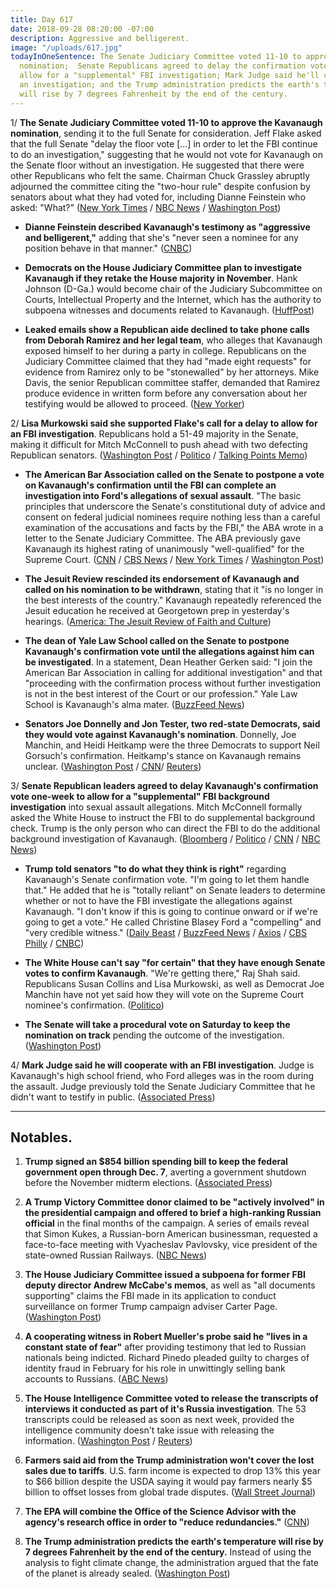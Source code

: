 ```yaml
---
title: Day 617
date: 2018-09-28 08:20:00 -07:00
description: Aggressive and belligerent.
image: "/uploads/617.jpg"
todayInOneSentence: The Senate Judiciary Committee voted 11-10 to approve Kavanaugh's
  nomination;  Senate Republicans agreed to delay the confirmation vote one-week to
  allow for a "supplemental" FBI investigation; Mark Judge said he'll cooperate with
  an investigation; and the Trump administration predicts the earth's temperature
  will rise by 7 degrees Fahrenheit by the end of the century.
---
```


1/ **The Senate Judiciary Committee voted 11-10 to approve the Kavanaugh nomination**, sending it to the full Senate for consideration. Jeff Flake asked that the full Senate "delay the floor vote \[...\] in order to let the FBI continue to do an investigation," suggesting that he would not vote for Kavanaugh on the Senate floor without an investigation. He suggested that there were other Republicans who felt the same. Chairman Chuck Grassley abruptly adjourned the committee citing the "two-hour rule" despite confusion by senators about what they had voted for, including Dianne Feinstein who asked: "What?" ([New York Times](https://www.nytimes.com/2018/09/28/us/politics/brett-kavanaugh-senate-judiciary.html) / [NBC News](https://www.nbcnews.com/politics/congress/senate-judiciary-committee-postpones-kavanaugh-decision-friday-afternoon-n914676) / [Washington Post](https://www.washingtonpost.com/powerpost/senate-committee-prepares-to-vote-on-kavanaugh-nomination-as-key-senators-remain-silent/2018/09/28/0b143292-c305-11e8-b338-a3289f6cb742_story.html))

* **Dianne Feinstein described Kavanaugh's testimony as "aggressive and belligerent,"** adding that she's "never seen a nominee for any position behave in that manner." ([CNBC](https://www.cnbc.com/2018/09/28/sen-dianne-feinstein-rips-brett-kavanaughs-belligerent-testimony.html))

* **Democrats on the House Judiciary Committee plan to investigate Kavanaugh if they retake the House majority in November**. Hank Johnson (D-Ga.) would become chair of the Judiciary Subcommittee on Courts, Intellectual Property and the Internet, which has the authority to subpoena witnesses and documents related to Kavanaugh. ([HuffPost](https://www.huffingtonpost.com/entry/house-judiciary-committee-kavanaugh_us_5bae3d5ee4b0b4d308d277d9))

* **Leaked emails show a Republican aide declined to take phone calls from Deborah Ramirez and her legal team**, who alleges that Kavanaugh exposed himself to her during a party in college. Republicans on the Judiciary Committee claimed that they had "made eight requests" for evidence from Ramirez only to be "stonewalled" by her attorneys. Mike Davis, the senior Republican committee staffer, demanded that Ramirez produce evidence in written form before any conversation about her testifying would be allowed to proceed. ([New Yorker](https://www.newyorker.com/news/news-desk/e-mails-show-republican-senate-staff-stymied-a-kavanaugh-accusers-effort-to-give-testimony))

2/ **Lisa Murkowski said she supported Flake's call for a delay to allow for an FBI investigation**. Republicans hold a 51-49 majority in the Senate, making it difficult for Mitch McConnell to push ahead with two defecting Republican senators. ([Washington Post](https://www.washingtonpost.com/powerpost/senate-committee-prepares-to-vote-on-kavanaugh-nomination-as-key-senators-remain-silent/2018/09/28/0b143292-c305-11e8-b338-a3289f6cb742_story.html) / [Politico](https://www.politico.com/story/2018/09/28/flake-will-vote-to-confirm-kavanaugh-to-the-supreme-court-851291) / [Talking Points Memo](https://talkingpointsmemo.com/dc/murkowski-supports-week-delay-kavanaugh-vote))

* **The American Bar Association called on the Senate to postpone a vote on Kavanaugh's confirmation until the FBI can complete an investigation into Ford's allegations of sexual assault**. "The basic principles that underscore the Senate's constitutional duty of advice and consent on federal judicial nominees require nothing less than a careful examination of the accusations and facts by the FBI," the ABA wrote in a letter to the Senate Judiciary Committee. The ABA previously gave Kavanaugh its highest rating of unanimously "well-qualified" for the Supreme Court. ([CNN](https://www.cnn.com/2018/09/27/politics/kavanaugh-american-bar-association/index.html) / [CBS News](https://www.cbsnews.com/news/brett-kavanaugh-american-bar-association-aba-fbi-investigation-sexual-assault-claims/) / [New York Times](https://www.nytimes.com/2018/09/28/us/politics/judge-kavanaugh-american-bar-association-fbi.html) / [Washington Post](https://www.washingtonpost.com/news/morning-mix/wp/2018/09/28/american-bar-association-calls-for-fbi-investigation-into-kavanaugh-allegations-delay-in-confirmation-votes/?utm_term=.2dc0e2d73d72))

* **The Jesuit Review rescinded its endorsement of Kavanaugh and called on his nomination to be withdrawn**, stating that it "is no longer in the best interests of the country." Kavanaugh repeatedly referenced the Jesuit education he received at Georgetown prep in yesterday's hearings. ([America: The Jesuit Review of Faith and Culture](https://www.americamagazine.org/politics-society/2018/09/27/editors-it-time-kavanaugh-nomination-be-withdrawn))

* **The dean of Yale Law School called on the Senate to postpone Kavanaugh's confirmation vote until the allegations against him can be investigated**. In a statement, Dean Heather Gerken said: "I join the American Bar Association in calling for additional investigation" and that "proceeding with the confirmation process without further investigation is not in the best interest of the Court or our profession." Yale Law School is Kavanaugh's alma mater. ([BuzzFeed News](https://www.buzzfeednews.com/article/otilliasteadman/brett-kavanaugh-yale-law-school-delay-senate-fbi))

* **Senators Joe Donnelly and Jon Tester, two red-state Democrats, said they would vote against Kavanaugh's nomination**. Donnelly, Joe Manchin, and Heidi Heitkamp were the three Democrats to support Neil Gorsuch's confirmation. Heitkamp's stance on Kavanaugh remains unclear. ([Washington Post](https://www.washingtonpost.com/powerpost/senate-committee-prepares-to-vote-on-kavanaugh-nomination-as-key-senators-remain-silent/2018/09/28/0b143292-c305-11e8-b338-a3289f6cb742_story.html) / [CNN](https://www.cnn.com/2018/09/28/politics/joe-donnelly-kavanaugh-nomination/index.html)/ [Reuters](https://www.reuters.com/article/us-usa-court-kavanaugh-donnelly/democrat-donnelly-says-will-oppose-u-s-supreme-court-pick-kavanaugh-idUSKCN1M8267))

3/ **Senate Republican leaders agreed to delay Kavanaugh's confirmation vote one-week to allow for a "supplemental" FBI background investigation** into sexual assault allegations. Mitch McConnell formally asked the White House to instruct the FBI to do supplemental background check. Trump is the only person who can direct the FBI to do the additional background investigation of Kavanaugh. ([Bloomberg](https://www.bloomberg.com/news/articles/2018-09-28/kavanaugh-wins-backing-of-senate-panel-amid-call-for-week-delay) / [Politico](https://www.politico.com/story/2018/09/28/flake-will-vote-to-confirm-kavanaugh-to-the-supreme-court-851291) / [CNN](https://www.cnn.com/2018/09/28/politics/jeff-flake-brett-kavanaugh-judiciary-committee/index.html) / [NBC News](https://www.nbcnews.com/politics/congress/senate-judiciary-committee-postpones-kavanaugh-decision-friday-afternoon-n914676))

* **Trump told senators "to do what they think is right"** regarding Kavanaugh's Senate confirmation vote. "I'm going to let them handle that." He added that he is "totally reliant" on Senate leaders to determine whether or not to have the FBI investigate the allegations against Kavanaugh. "I don't know if this is going to continue onward or if we're going to get a vote." He called Christine Blasey Ford a "compelling" and "very credible witness." ([Daily Beast](https://www.thedailybeast.com/trump-gop-senators-will-make-their-decisions-on-kavanaugh-vote) / [BuzzFeed News](https://www.buzzfeednews.com/article/ellievhall/trump-christine-blasey-ford-credible-witness) / [Axios](https://www.axios.com/trump-republicans-kavanaugh-vote-senate-7d348a04-3cbd-4cf3-af97-809392e99312.html) / [CBS Philly](https://philadelphia.cbslocal.com/2018/09/28/brett-kavanaugh-senate-judiciary-committee/) / [CNBC](https://www.cnbc.com/2018/09/28/trump-says-he-will-rely-on-senate-on-whether-to-delay-kavanaugh-vote.html))

* **The White House can't say "for certain" that they have enough Senate votes to confirm Kavanaugh**. "We're getting there," Raj Shah said. Republicans Susan Collins and Lisa Murkowski, as well as Democrat Joe Manchin have not yet said how they will vote on the Supreme Court nominee's confirmation. ([Politico](https://www.politico.com/story/2018/09/28/white-house-uncertain-kavanaugh-votes-850400))

* **The Senate will take a procedural vote on Saturday to keep the nomination on track** pending the outcome of the investigation. ([Washington Post](https://www.washingtonpost.com/powerpost/senate-committee-prepares-to-vote-on-kavanaugh-nomination-as-key-senators-remain-silent/2018/09/28/0b143292-c305-11e8-b338-a3289f6cb742_story.html))

4/ **Mark Judge said he will cooperate with an FBI investigation**. Judge is Kavanaugh's high school friend, who Ford alleges was in the room during the assault. Judge previously told the Senate Judiciary Committee that he didn't want to testify in public. ([Associated Press](https://apnews.com/6cd0cc2774d94da68fc9b92b6f2dae42/The-Latest:-Judge-says-he'll-cooperate-with-investigation))

---

## Notables.

1. **Trump signed an $854 billion spending bill to keep the federal government open through Dec. 7**, averting a government shutdown before the November midterm elections. ([Associated Press](https://apnews.com/9d68bea7c02b4dc79411be73268d5e97/AP-Source:-Trump-signs-spending-plan,-avoiding-shutdown))

2. **A Trump Victory Committee donor claimed to be "actively involved" in the presidential campaign and offered to brief a high-ranking Russian official** in the final months of the campaign. A series of emails reveal that Simon Kukes, a Russian-born American businessman, requested a face-to-face meeting with Vyacheslav Pavlovsky, vice president of the state-owned Russian Railways. ([NBC News](https://www.nbcnews.com/politics/donald-trump/big-donor-trump-campaign-made-overture-top-russian-official-boasting-n913791))

3. **The House Judiciary Committee issued a subpoena for former FBI deputy director Andrew McCabe's memos**, as well as "all documents supporting" claims the FBI made in its application to conduct surveillance on former Trump campaign adviser Carter Page. ([Washington Post](https://www.washingtonpost.com/powerpost/house-judiciary-panel-subpoenas-mccabe-memos-page-surveillance-documents/2018/09/27/e7c799d6-c28d-11e8-97a5-ab1e46bb3bc7_story.html))

4. **A cooperating witness in Robert Mueller's probe said he "lives in a constant state of fear"** after providing testimony that led to Russian nationals being indicted. Richard Pinedo pleaded guilty to charges of identity fraud in February for his role in unwittingly selling bank accounts to Russians. ([ABC News](https://abcnews.go.com/Politics/mueller-witness-testified-russians-fears-life-court-filing/story?id=58127210))

5. **The House Intelligence Committee voted to release the transcripts of interviews it conducted as part of it's Russia investigation**. The 53 transcripts could be released as soon as next week, provided the intelligence community doesn't take issue with releasing the information. ([Washington Post](https://www.washingtonpost.com/powerpost/house-intel-votes-to-release-almost-all-panel-transcripts-from-russia-probe/2018/09/28/cfb1b042-c31a-11e8-97a5-ab1e46bb3bc7_story.html) / [Reuters](https://www.reuters.com/article/us-usa-trump-russia-congress/u-s-house-committee-votes-to-release-trump-russia-transcripts-idUSKCN1M820J))

6. **Farmers said aid from the Trump administration won't cover the lost sales due to tariffs**. U.S. farm income is expected to drop 13% this year to $66 billion despite the USDA saying it would pay farmers nearly $5 billion to offset losses from global trade disputes. ([Wall Street Journal](https://www.wsj.com/articles/farmers-say-aid-wont-cover-tariff-damage-1537974178))

7. **The EPA will combine the Office of the Science Advisor with the agency's research office in order to "reduce redundancies."** ([CNN](https://www.cnn.com/2018/09/28/politics/epa-research-changes/index.html))

8. **The Trump administration predicts the earth's temperature will rise by 7 degrees Fahrenheit by the end of the century.** Instead of using the analysis to fight climate change, the administration argued that the fate of the planet is already sealed. ([Washington Post](https://www.washingtonpost.com/national/health-science/trump-administration-sees-a-7-degree-rise-in-global-temperatures-by-2100/2018/09/27/b9c6fada-bb45-11e8-bdc0-90f81cc58c5d_story.html?utm_term=.bf1758518de8))